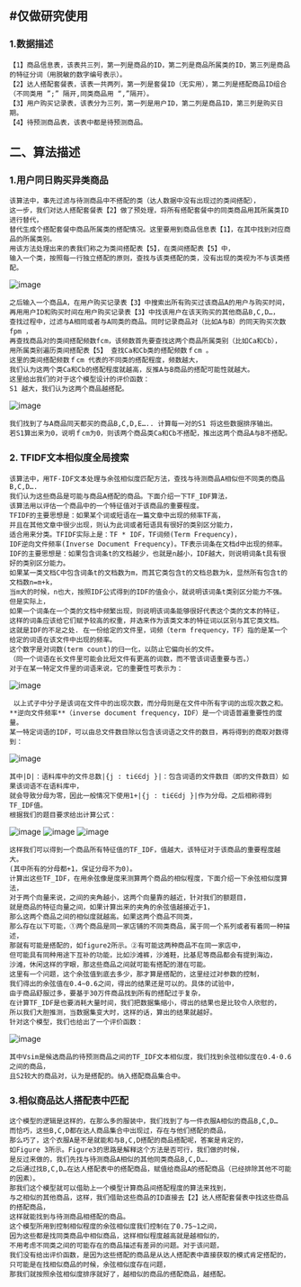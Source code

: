 ## #仅做研究使用
### 1.数据描述 
    【1】商品信息表，该表共三列，第一列是商品的ID，第二列是商品所属类的ID，第三列是商品的特征分词（用脱敏的数字编号表示）。
    【2】达人搭配套餐表，该表一共两列，第一列是套餐ID（无实用），第二列是搭配商品ID组合（不同类用 ”;” 隔开,同类商品用 “,”隔开）。
    【3】用户购买记录表，该表分为三列，第一列是用户ID，第二列是商品ID，第三列是购买日期。
    【4】待预测商品表，该表中都是待预测商品。
## 二、算法描述
### 1.用户同日购买异类商品
    该算法中，事先过滤与待测商品中不搭配的类（达人数据中没有出现过的类间搭配），
    这一步，我们对达人搭配套餐表【2】做了预处理，将所有搭配套餐中的同类商品用其所属类ID进行替代，
    替代生成个搭配套餐中商品所属类的搭配情况。这里要用到商品信息表【1】，在其中找到对应商品的所属类别。
    用该方法处理出来的表我们称之为类间搭配表【5】，在类间搭配表【5】中，
    输入一个类，按照每一行独立搭配的原则，查找与该类搭配的类，没有出现的类视为不与该类搭配。

   ![image](https://github.com/haodong-liu/-/blob/master/pic/3.png)

    之后输入一个商品A，在用户购买记录表【3】中搜索出所有购买过该商品A的用户与购买时间，
    再用用户ID和购买时间在用户购买记录表【3】中找该用户在该天购买的其他商品B,C,D…，
    查找过程中，过滤与A相同或者与A同类的商品。同时记录商品对（比如A与B）的同天购买次数fpm ，
    再查找商品对的类间搭配频数fcm，该频数首先要查找这两个商品所属类别（比如Ca和Cb），
    用所属类别遍历类间搭配表【5】 查找Ca和Cb类的搭配频数ｆcm 。
    这里的类间搭配频数ｆcm 代表的不同类的搭配程度，频数越大，
    我们认为这两个类Ca和Cb的搭配程度就越高，反推A与B商品的搭配可能性就越大。
    这里给出我们的对于这个模型设计的评价函数：
    S1 越大，我们认为这两个商品越搭配。
    
   ![image](https://github.com/haodong-liu/-/blob/master/pic/4.jpg)

    我们找到了与A商品同天都买的商品B,C,D,E….. 计算每一对的S1 将这些数据排序输出。
    若S1算出来为0，说明ｆcm为0，则该两个商品类Ca和Cb不搭配，推出这两个商品A与B不搭配。

### 2. TFIDF文本相似度全局搜索
    该算法中，用TF-IDF文本处理与余弦相似度匹配方法，查找与待测商品A相似但不同类的商品B,C,D….
    我们认为这些商品是可能与商品A搭配的商品。下面介绍一下TF_IDF算法，
    该算法用以评估一个商品中的一个特征值对于该商品的重要程度。
    TFIDF的主要思想是：如果某个词或短语在一篇文章中出现的频率TF高，
    并且在其他文章中很少出现，则认为此词或者短语具有很好的类别区分能力，
    适合用来分类。TFIDF实际上是：TF * IDF，TF词频(Term Frequency)，
    IDF逆向文件频率(Inverse Document Frequency)。TF表示词条在文档d中出现的频率。
    IDF的主要思想是：如果包含词条t的文档越少，也就是n越小，IDF越大，则说明词条t具有很好的类别区分能力。
    如果某一类文档C中包含词条t的文档数为m，而其它类包含t的文档总数为k，显然所有包含t的文档数n=m+k，
    当m大的时候，n也大，按照IDF公式得到的IDF的值会小，就说明该词条t类别区分能力不强。但是实际上，
    如果一个词条在一个类的文档中频繁出现，则说明该词条能够很好代表这个类的文本的特征，
    这样的词条应该给它们赋予较高的权重，并选来作为该类文本的特征词以区别与其它类文档。
    这就是IDF的不足之处. 在一份给定的文件里，词频（term frequency，TF）指的是某一个给定的词语在该文件中出现的频率。
    这个数字是对词数(term count)的归一化，以防止它偏向长的文件。
    （同一个词语在长文件里可能会比短文件有更高的词数，而不管该词语重要与否。）
    对于在某一特定文件里的词语来说，它的重要性可表示为：
    
![image](https://github.com/haodong-liu/-/blob/master/pic/5.jpg)

     以上式子中分子是该词在文件中的出现次数，而分母则是在文件中所有字词的出现次数之和。
    **逆向文件频率**（inverse document frequency，IDF）是一个词语普遍重要性的度量。
    某一特定词语的IDF，可以由总文件数目除以包含该词语之文件的数目，再将得到的商取对数得到：
![image](https://github.com/haodong-liu/-/blob/master/pic/6.jpg)

    其中|D|：语料库中的文件总数|{j : ti∈∈dj }|：包含词语的文件数目（即的文件数目）如果该词语不在语料库中，
    就会导致分母为零，因此一般情况下使用1+|{j : ti∈∈dj }|作为分母。之后相称得到TF_IDF值。
    根据我们的题目要求给出计算公式：
![image](https://github.com/haodong-liu/-/blob/master/pic/7.png)
![image](https://github.com/haodong-liu/-/blob/master/pic/8.png)
![image](https://github.com/haodong-liu/-/blob/master/pic/9.png)

    这样我们可以得到一个商品所有特征值的TF_IDF，值越大，该特征对于该商品的重要程度越大。
    (其中所有的分母都+1，保证分母不为0)。
    计算出这些TF_IDF，在用余弦像是度来测算两个商品的相似程度，下面介绍一下余弦相似度算法，
    对于两个向量来说，之间的夹角越小，这两个向量靠的越近，针对我们的额题目，
    就是商品的特征向量之间，如果计算出来的夹角的余弦值越接近于1，
    那么这两个商品之间的相似度就越高。如果这两个商品不同类，
    那么存在以下可能，①两个商品是同一家店铺的不同类商品，属于同一个系列或者有着同一种描述，
    那就有可能是搭配的，如figure2所示。②有可能这两种商品不在同一家店中，
    但可能具有同种用途下互补的功能，比如沙滩裤，沙滩鞋，比基尼等商品都会有提到海边，
    沙滩，休闲这样的字眼，那这些商品之间就可能有搭配的潜在可能。 
    这里有一个问题，这个余弦值到底去多少，那才算是搭配的，这里经过对参数的控制，
    我们得出的余弦值在0.4~0.6之间，得出的结果还是可以的。具体的试验中，
    由于商品舒服过多，要基于30万件商品找到所有的搭配过于复杂，
    在计算TF_IDF是也要消耗大量时间，我们把数据集缩小，得出的结果也是比较令人欣慰的，
    所以我们大胆推测，当数据集变大时，这样的话，算出的结果就越好。
    针对这个模型，我们也给出了一个评价函数：
![image](https://github.com/haodong-liu/-/blob/master/pic/11.png)

    其中Vsim是候选商品的待预测商品之间的TF_IDF文本相似度，我们找到余弦相似度在0.4·0.6之间的商品，
    且S2较大的商品对，认为是搭配的。纳入搭配商品集合中。

### 3.相似商品达人搭配表中匹配
    这个模型的逻辑是这样的，在那么多的服装中，我们找到了与一件衣服A相似的商品B,C,D…
    而恰巧，这些B,C,D都在达人商品集合中出现过，存在与他们搭配的商品，
    那么巧了，这个衣服A是不是就能和与B,C,D搭配的商品搭配呢，答案是肯定的，
    如Figure 3所示。Figure3的思路是解释这个方法是否可行，我们做的时候，
    是反过来做的，我们先找与待测商品A相似的其他同类商品B,C,D….
    之后通过找B,C,D…在达人搭配表中的搭配商品，赋值给商品A的搭配商品（已经排除其他不可能的因素）。
    那我们这个模型就可以借助上一个模型计算商品间搭配程度的算法来找到，
    与之相似的其他商品，这样，我们借助这些商品的ID直接去【2】达人搭配套餐表中找这些商品的搭配商品，
    这样就能找到与待测商品相搭配的商品。
    这个模型所用到控制相似程度的余弦相似度我们控制在了0.75~1之间，
    因为这些都是找同类商品中相似商品，这样相似程度越高就是越相似的，
    不用考虑不同类之间的可能存在的商品描述有差异的问题。对于该问题，
    我们没有给出评价函数，是因为这些搭配的商品是从达人搭配表中直接获取的模式肯定搭配的，
    只可能是在找相似商品的时候，余弦相似度存在问题，
    那我们就按照余弦相似度排序就好了，越相似的商品的搭配商品，越搭配。

